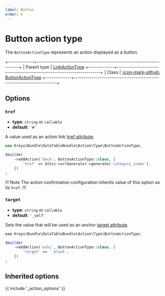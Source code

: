 ```yaml
---
label: Button
order: b
---
```


# Button action type

The `ButtonActionType` represents an action displayed as a button.

+-------------+---------------------------------------------------------------------+
| Parent type | [LinkActionType](link.md)
+-------------+---------------------------------------------------------------------+
| Class       | [:icon-mark-github: ButtonActionType](https://github.com/Kreyu/data-table-bundle/blob/main/src/Action/Type/ButtonActionType.php)
+-------------+---------------------------------------------------------------------+

## Options

### `href`

- **type**: `string` or `callable`
- **default**: `'#'`

A value used as an action link [href attribute](https://developer.mozilla.org/en-US/docs/Web/HTML/Element/a#attr-href).

```php #
use Kreyu\Bundle\DataTableBundle\Action\Type\ButtonActionType;

$builder
    ->addAction('back', ButtonActionType::class, [
        'href' => $this->urlGenerator->generate('category_index'),
    ])
;
```

!!! Note
The action confirmation configuration inherits value of this option as its `href`.
!!!

### `target`

- **type**: `string` or `callable`
- **default**: `'_self'`

Sets the value that will be used as an anchor [target attribute](https://developer.mozilla.org/en-US/docs/Web/HTML/Element/a#attr-target).

```php #
use Kreyu\Bundle\DataTableBundle\Action\Type\ButtonActionType;

$builder
    ->addAction('wiki', ButtonActionType::class, [
        'target' => '_blank',
    ])
;
```

## Inherited options

{{ include '_action_options' }}
